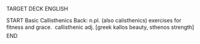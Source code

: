 TARGET DECK
ENGLISH

START
Basic
Callisthenics
Back: n.pl. (also calisthenics) exercises for fitness and grace.  callisthenic adj. [greek kallos beauty, sthenos strength]
END
